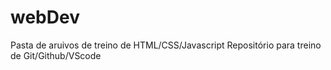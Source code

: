 # webDev
Pasta de aruivos de treino de HTML/CSS/Javascript
Repositório para treino de Git/Github/VScode
